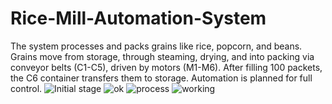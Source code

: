 # Rice-Mill-Automation-System
The system processes and packs grains like rice, popcorn, and beans. Grains move from storage, through steaming, drying, and into packing via conveyor belts (C1-C5), driven by motors (M1-M6). After filling 100 packets, the C6 container transfers them to storage. Automation is planned for full control. 
![Initial stage](https://github.com/user-attachments/assets/23ef9c79-cebe-4ba8-8dd5-6a75738f9ced)
![ok](https://github.com/user-attachments/assets/8a5c7cfc-216c-45a5-b349-777db5cc1f54)
![process](https://github.com/user-attachments/assets/e4db711e-96af-4926-acd5-1df34cac8bd7)
![working](https://github.com/user-attachments/assets/911ef9c5-427f-4e19-9830-232e3a5e1818)
